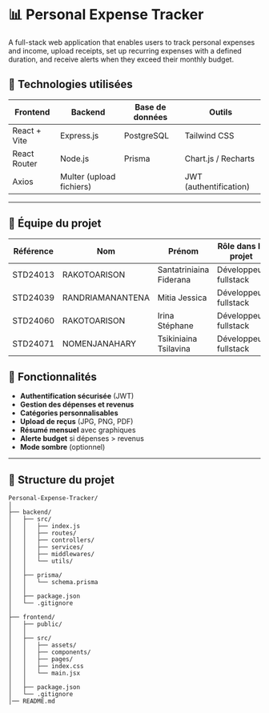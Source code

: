 # 📊 Personal Expense Tracker

A full-stack web application that enables users to track personal expenses and income, upload receipts, set up recurring expenses with a defined duration, and receive alerts when they exceed their monthly budget.

## 🚀 Technologies utilisées

| Frontend | Backend | Base de données | Outils |
|----------|--------|-----------------|--------|
| React + Vite | Express.js | PostgreSQL | Tailwind CSS |
| React Router | Node.js | Prisma | Chart.js / Recharts |
| Axios | Multer (upload fichiers) |  | JWT (authentification) |

---

## 👥 Équipe du projet


| Référence | Nom                 | Prénom                        | Rôle dans le projet                   |
|-----------|----------------------|-------------------------------|----------------------------------------|
| STD24013  | RAKOTOARISON         | Santatriniaina Fiderana       | Développeur fullstack        |
| STD24039  | RANDRIAMANANTENA     | Mitia Jessica                 | Développeur fullstack           |
| STD24060  | RAKOTOARISON         | Irina Stéphane                | Développeur fullstack              |
| STD24071  | NOMENJANAHARY      | Tsikiniaina Tsilavina     | Développeur fullstack              |


## 📌 Fonctionnalités

- **Authentification sécurisée** (JWT)
- **Gestion des dépenses et revenus**
- **Catégories personnalisables**
- **Upload de reçus** (JPG, PNG, PDF)
- **Résumé mensuel** avec graphiques
- **Alerte budget** si dépenses > revenus
- **Mode sombre** (optionnel)

---

## 📂 Structure du projet
```
Personal-Expense-Tracker/  
│  
├── backend/  
│   ├── src/  
│   │   ├── index.js 
│   │   ├── routes/  
│   │   ├── controllers/
│   │   ├── services/
│   │   ├── middlewares/ 
│   │   └── utils/
│   │  
│   ├── prisma/  
│   │   └── schema.prisma  
│   │  
│   ├── package.json  
│   └── .gitignore  
│  
├── frontend/  
│   ├── public/ 
│   │  
│   ├── src/  
│   │   ├── assets/  
│   │   ├── components/
│   │   ├── pages/
│   │   ├── index.css
│   │   └── main.jsx  
│   │  
│   ├── package.json  
│   └── .gitignore  
│── README.md  

```
